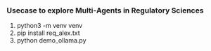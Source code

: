 ### Usecase to explore Multi-Agents in Regulatory Sciences

1. python3 -m venv venv
2. pip install req_alex.txt
3. python demo_ollama.py